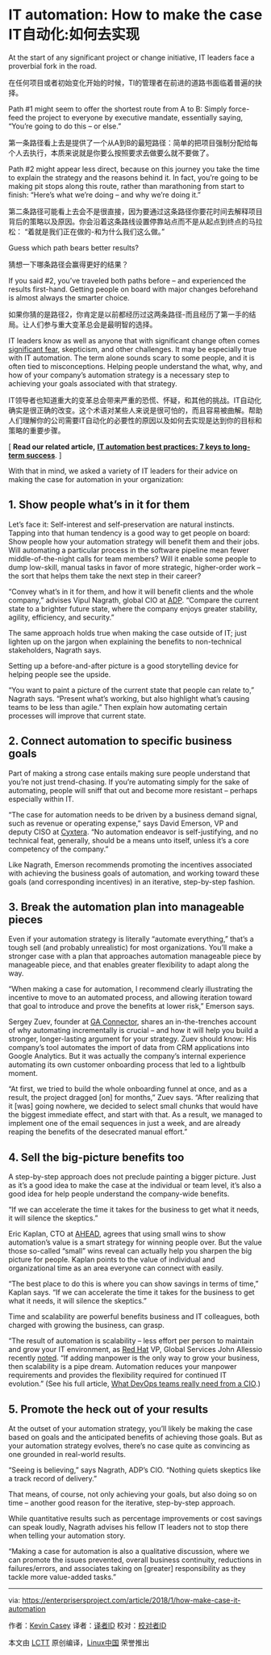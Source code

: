 IT automation: How to make the case
IT自动化:如何去实现
======
At the start of any significant project or change initiative, IT leaders face a proverbial fork in the road.

在任何项目或者初始变化开始的时候，TI的管理者在前进的道路书面临着普遍的抉择。

Path #1 might seem to offer the shortest route from A to B: Simply force-feed the project to everyone by executive mandate, essentially saying, “You’re going to do this – or else.”

第一条路径看上去是提供了一个从A到B的最短路径：简单的把项目强制分配给每个人去执行，本质来说就是你要么按照要求去做要么就不要做了。

Path #2 might appear less direct, because on this journey you take the time to explain the strategy and the reasons behind it. In fact, you’re going to be making pit stops along this route, rather than marathoning from start to finish: “Here’s what we’re doing – and why we’re doing it.”

第二条路径可能看上去会不是很直接，因为要通过这条路径你要花时间去解释项目背后的策略以及原因。你会沿着这条路线设置停靠站点而不是从起点到终点的马拉松：
“着就是我们正在做的-和为什么我们这么做。”

Guess which path bears better results?

猜想一下哪条路径会赢得更好的结果？

If you said #2, you’ve traveled both paths before – and experienced the results first-hand. Getting people on board with major changes beforehand is almost always the smarter choice.

如果你猜的是路径2，你肯定是以前都经历过这两条路径-而且经历了第一手的结局。让人们参与重大变革总会是最明智的选择。

IT leaders know as well as anyone that with significant change often comes [significant fear][1], skepticism, and other challenges. It may be especially true with IT automation. The term alone sounds scary to some people, and it is often tied to misconceptions. Helping people understand the what, why, and how of your company’s automation strategy is a necessary step to achieving your goals associated with that strategy.

IT领导者也知道重大的变革总会带来严重的恐慌、怀疑，和其他的挑战。IT自动化确实是很正确的改变。这个术语对某些人来说是很可怕的，而且容易被曲解。帮助人们理解你的公司需要IT自动化的必要性的原因以及如何去实现是达到你的目标和策略的重要步骤。

[ **Read our related article,** [**IT automation best practices: 7 keys to long-term success**][2]. ]

With that in mind, we asked a variety of IT leaders for their advice on making the case for automation in your organization:

## 1. Show people what’s in it for them

Let’s face it: Self-interest and self-preservation are natural instincts. Tapping into that human tendency is a good way to get people on board: Show people how your automation strategy will benefit them and their jobs. Will automating a particular process in the software pipeline mean fewer middle-of-the-night calls for team members? Will it enable some people to dump low-skill, manual tasks in favor of more strategic, higher-order work – the sort that helps them take the next step in their career?

“Convey what’s in it for them, and how it will benefit clients and the whole company,” advises Vipul Nagrath, global CIO at [ADP][3]. “Compare the current state to a brighter future state, where the company enjoys greater stability, agility, efficiency, and security.”

The same approach holds true when making the case outside of IT; just lighten up on the jargon when explaining the benefits to non-technical stakeholders, Nagrath says.

Setting up a before-and-after picture is a good storytelling device for helping people see the upside.

“You want to paint a picture of the current state that people can relate to,” Nagrath says. “Present what’s working, but also highlight what’s causing teams to be less than agile.” Then explain how automating certain processes will improve that current state.

## 2. Connect automation to specific business goals

Part of making a strong case entails making sure people understand that you’re not just trend-chasing. If you’re automating simply for the sake of automating, people will sniff that out and become more resistant – perhaps especially within IT.

“The case for automation needs to be driven by a business demand signal, such as revenue or operating expense,” says David Emerson, VP and deputy CISO at [Cyxtera][4]. “No automation endeavor is self-justifying, and no technical feat, generally, should be a means unto itself, unless it’s a core competency of the company.”

Like Nagrath, Emerson recommends promoting the incentives associated with achieving the business goals of automation, and working toward these goals (and corresponding incentives) in an iterative, step-by-step fashion.

## 3. Break the automation plan into manageable pieces

Even if your automation strategy is literally “automate everything,” that’s a tough sell (and probably unrealistic) for most organizations. You’ll make a stronger case with a plan that approaches automation manageable piece by manageable piece, and that enables greater flexibility to adapt along the way.

“When making a case for automation, I recommend clearly illustrating the incentive to move to an automated process, and allowing iteration toward that goal to introduce and prove the benefits at lower risk,” Emerson says.

Sergey Zuev, founder at [GA Connector][5], shares an in-the-trenches account of why automating incrementally is crucial – and how it will help you build a stronger, longer-lasting argument for your strategy. Zuev should know: His company’s tool automates the import of data from CRM applications into Google Analytics. But it was actually the company’s internal experience automating its own customer onboarding process that led to a lightbulb moment.

“At first, we tried to build the whole onboarding funnel at once, and as a result, the project dragged [on] for months,” Zuev says. “After realizing that it [was] going nowhere, we decided to select small chunks that would have the biggest immediate effect, and start with that. As a result, we managed to implement one of the email sequences in just a week, and are already reaping the benefits of the desecrated manual effort.”

## 4. Sell the big-picture benefits too

A step-by-step approach does not preclude painting a bigger picture. Just as it’s a good idea to make the case at the individual or team level, it’s also a good idea for help people understand the company-wide benefits.

“If we can accelerate the time it takes for the business to get what it needs, it will silence the skeptics.”

Eric Kaplan, CTO at [AHEAD][6], agrees that using small wins to show automation’s value is a smart strategy for winning people over. But the value those so-called “small” wins reveal can actually help you sharpen the big picture for people. Kaplan points to the value of individual and organizational time as an area everyone can connect with easily.

“The best place to do this is where you can show savings in terms of time,” Kaplan says. “If we can accelerate the time it takes for the business to get what it needs, it will silence the skeptics.”

Time and scalability are powerful benefits business and IT colleagues, both charged with growing the business, can grasp.

“The result of automation is scalability – less effort per person to maintain and grow your IT environment, as [Red Hat][7] VP, Global Services John Allessio recently [noted][8]. “If adding manpower is the only way to grow your business, then scalability is a pipe dream. Automation reduces your manpower requirements and provides the flexibility required for continued IT evolution.” (See his full article, [What DevOps teams really need from a CIO][8].)

## 5. Promote the heck out of your results

At the outset of your automation strategy, you’ll likely be making the case based on goals and the anticipated benefits of achieving those goals. But as your automation strategy evolves, there’s no case quite as convincing as one grounded in real-world results.

“Seeing is believing,” says Nagrath, ADP’s CIO. “Nothing quiets skeptics like a track record of delivery.”

That means, of course, not only achieving your goals, but also doing so on time – another good reason for the iterative, step-by-step approach.

While quantitative results such as percentage improvements or cost savings can speak loudly, Nagrath advises his fellow IT leaders not to stop there when telling your automation story.

“Making a case for automation is also a qualitative discussion, where we can promote the issues prevented, overall business continuity, reductions in failures/errors, and associates taking on [greater] responsibility as they tackle more value-added tasks.”


--------------------------------------------------------------------------------

via: https://enterprisersproject.com/article/2018/1/how-make-case-it-automation

作者：[Kevin Casey][a]
译者：[译者ID](https://github.com/译者ID)
校对：[校对者ID](https://github.com/校对者ID)

本文由 [LCTT](https://github.com/LCTT/TranslateProject) 原创编译，[Linux中国](https://linux.cn/) 荣誉推出

[a]:https://enterprisersproject.com/user/kevin-casey
[1]:https://enterprisersproject.com/article/2017/10/how-beat-fear-and-loathing-it-change
[2]:https://enterprisersproject.com/article/2018/1/it-automation-best-practices-7-keys-long-term-success?sc_cid=70160000000h0aXAAQ
[3]:https://www.adp.com/
[4]:https://www.cyxtera.com/
[5]:http://gaconnector.com/
[6]:https://www.thinkahead.com/
[7]:https://www.redhat.com/en?intcmp=701f2000000tjyaAAA
[8]:https://enterprisersproject.com/article/2017/12/what-devops-teams-really-need-cio
[9]:https://enterprisersproject.com/email-newsletter?intcmp=701f2000000tsjPAAQ
